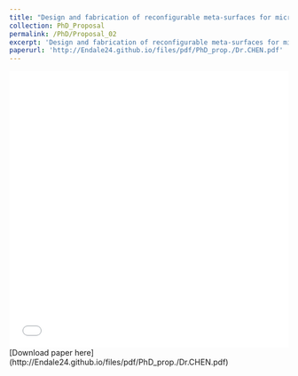 ```yaml
---
title: "Design and fabrication of reconfigurable meta-surfaces for microwave/millimeter wave beam steering and focusing"
collection: PhD_Proposal
permalink: /PhD/Proposal_02
excerpt: 'Design and fabrication of reconfigurable meta-surfaces for microwave/millimeter wave beam steering and focusing, Department of Electrical and Electronics Engineering, The Hong Kong Polytechnic University'
paperurl: 'http://Endale24.github.io/files/pdf/PhD_prop./Dr.CHEN.pdf'
---
```

<iframe src="/files/pdf/PhD_prop./Dr.CHEN.pdf" width="100%" height="500" frameborder="no" border="0" marginwidth="0" marginheight="0"></iframe>
[Download paper here](http://Endale24.github.io/files/pdf/PhD_prop./Dr.CHEN.pdf)
